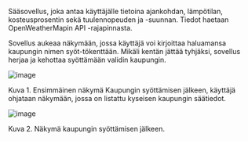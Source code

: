 Sääsovellus, joka antaa käyttäjälle tietoina ajankohdan, lämpötilan, kosteusprosentin sekä tuulennopeuden ja -suunnan. Tiedot haetaan OpenWeatherMapin API -rajapinnasta.

Sovellus aukeaa näkymään, jossa käyttäjä voi kirjoittaa haluamansa kaupungin nimen syöt-tökenttään. Mikäli kentän jättää tyhjäksi, sovellus herjaa ja kehottaa syöttämään validin kaupungin.

 ![image](https://user-images.githubusercontent.com/82866317/206005135-6638bdd6-254f-4c39-972b-541beebd2a3f.png)

Kuva 1. Ensimmäinen näkymä
Kaupungin syöttämisen jälkeen, käyttäjä ohjataan näkymään, jossa on listattu kyseisen kaupungin säätiedot.
 
 ![image](https://user-images.githubusercontent.com/82866317/206005186-c86f2960-4b98-4d0e-b3b7-64fbf855da5a.png)

Kuva 2. Näkymä kaupungin syöttämisen jälkeen.
